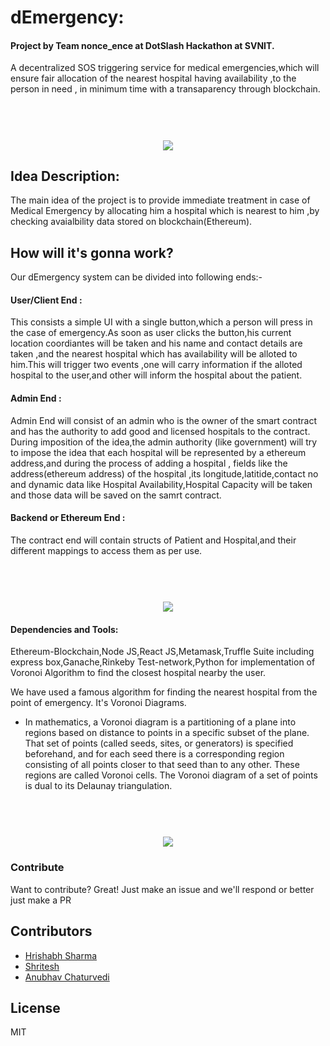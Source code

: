 # dEmergency:

#### Project by Team nonce_ence at DotSlash Hackathon at SVNIT.

A decentralized SOS triggering service for medical emergencies,which will ensure fair allocation of the nearest hospital having availability ,to the person in need , in minimum time with a transaparency through blockchain.

<h1 align="center">
<br>
<img src="https://github.com/Sharma-Hrishabh/dEmergency_dotslash/blob/master/imgs/ss.png" />
</h1>  

## Idea Description:
The main idea of the project is to provide immediate treatment in case of Medical Emergency by allocating him a hospital which is nearest to him ,by checking avaialbility data stored on blockchain(Ethereum).

## How will it's gonna work?
Our dEmergency system can be divided into following ends:-

#### User/Client End :
This consists a simple UI with a single button,which a person will press in the case of emergency.As soon as user clicks the button,his current location coordiantes will be taken and his name and contact details are taken ,and the nearest hospital which has availability will be alloted to him.This will trigger two events ,one will carry information if the alloted hospital to the user,and other will inform the hospital about the patient.

#### Admin End :
Admin End will consist of an admin who is the owner of the smart contract and has the authority to add good and licensed hospitals to the contract.
During imposition of the idea,the admin authority (like government) will try to impose the idea that each hospital will be represented by a ethereum address,and
during the process of adding a hospital , fields like the address(ethereum address) of the hospital ,its longitude,latitide,contact no and dynamic data like Hospital Availability,Hospital Capacity will be taken and those data will be saved on the samrt contract.

#### Backend or Ethereum End :

The contract end will contain structs of Patient and Hospital,and their different mappings to access them as per use.


<h1 align="center">
<br>
<img src="https://github.com/Sharma-Hrishabh/dEmergency_dotslash/blob/master/imgs/workflow.jpg" />
<br>
</h1>  

#### Dependencies and Tools:
Ethereum-Blockchain,Node JS,React JS,Metamask,Truffle Suite including express box,Ganache,Rinkeby Test-network,Python for implementation
of Voronoi Algorithm to find the closest hospital nearby the user.

We have used a famous algorithm for finding the nearest hospital from the point of emergency. It's Voronoi Diagrams.
- In mathematics, a Voronoi diagram is a partitioning of a plane into regions based on distance to points in a specific subset of the plane. That set of points (called seeds, sites, or generators) is specified beforehand, and for each seed there is a corresponding region consisting of all points closer to that seed than to any other. These regions are called Voronoi cells. The Voronoi diagram of a set of points is dual to its Delaunay triangulation.

<h1 align="center">
<br>
<img src="https://github.com/Sharma-Hrishabh/dEmergency_dotslash/blob/master/imgs/Voronoi.png" />
</h1>

### Contribute

Want to contribute? Great! Just make an issue and we'll respond or better just make a PR

## Contributors
- [Hrishabh Sharma](https://github.com/Sharma-Hrishabh) 
- [Shritesh](https://github.com/Shritesh99)
- [Anubhav Chaturvedi](https://github.com/aniforverizon)

License
----

MIT
